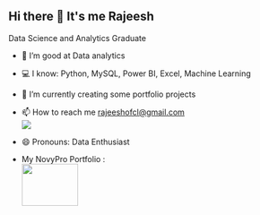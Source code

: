 ## Hi there 👋 It's me Rajeesh

Data Science and Analytics Graduate

- 👀 I’m good at Data analytics
- 💻 I know: Python, MySQL, Power BI, Excel, Machine Learning
- 🌱 I’m currently creating some portfolio projects
- 📫 How to reach me rajeeshofcl@gmail.com
 <br /> [<img src="https://img.shields.io/badge/LinkedIn-0077B5?style=for-the-badge&logo=linkedin&logoColor=white" />](https://www.linkedin.com/in/rajeesh-s)
- 😄 Pronouns: Data Enthusiast

- My NovyPro Portfolio : <br /> [<img  width="100" height="75" src="https://f2fa1cdd9340fae53fcb49f577292458.cdn.bubble.io/f1652315708983x844618127003955700/novyPro%20SVG%20full%20Logo%20White%20Text.svg" />](https://www.novypro.com/profile_projects/rajeesh-s)
<!---
rajeesh-s/rajeesh-s is a ✨ special ✨ repository because its `README.md` (this file) appears on your GitHub profile.
You can click the Preview link to take a look at your changes.
--->
